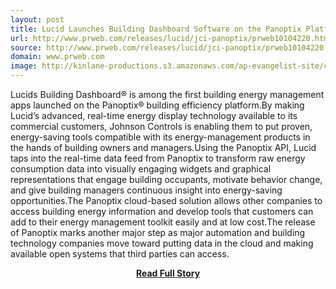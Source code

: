 ```yaml
---
layout: post
title: Lucid Launches Building Dashboard Software on the Panoptix Platform by Johnson Controls
url: http://www.prweb.com/releases/lucid/jci-panoptix/prweb10104220.htm
source: http://www.prweb.com/releases/lucid/jci-panoptix/prweb10104220.htm
domain: www.prweb.com
image: http://kinlane-productions.s3.amazonaws.com/ap-evangelist-site/curated/screenshots/9352_api500_com.png
---
```


<p>Lucids Building Dashboard® is among the first building energy management apps launched on the Panoptix® building efficiency platform.By making Lucid’s advanced, real-time energy display technology available to its commercial customers, Johnson Controls is enabling them to put proven, energy-saving tools compatible with its energy-management products in the hands of building owners and managers.Using the Panoptix API, Lucid taps into the real-time data feed from Panoptix to transform raw energy consumption data into visually engaging widgets and graphical representations that engage building occupants, motivate behavior change, and give building managers continuous insight into energy-saving opportunities.The Panoptix cloud-based solution allows other companies to access building energy information and develop tools that customers can add to their energy management toolkit easily and at low cost.The release of Panoptix marks another major step as major automation and building technology companies move toward putting data in the cloud and making available open systems that third parties can access.</p>
<center><p><a href="http://www.prweb.com/releases/lucid/jci-panoptix/prweb10104220.htm" style='padding:25px; font-sze:18px; font-weight: bold;'>Read Full Story</a></p></center>
